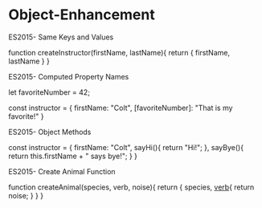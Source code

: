 # Object-Enhancement

ES2015- Same Keys and Values

function createInstructor(firstName, lastName){
  return {
    firstName,
    lastName
  }
}


ES2015- Computed Property Names

let favoriteNumber = 42;

const instructor = {
  firstName: "Colt",
  [favoriteNumber]: "That is my favorite!"
}


ES2015- Object Methods

const instructor = {
  firstName: "Colt",
  sayHi(){
    return "Hi!";
  },
  sayBye(){
    return this.firstName + " says bye!";
  }
}


ES2015- Create Animal Function

function createAnimal(species, verb, noise){
  return {
    species,
    [verb](){
      return noise;
    }
  }
}





